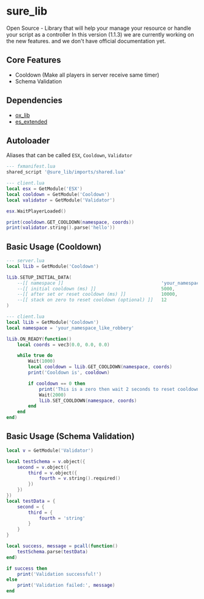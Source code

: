 # sure_lib

Open Source - Library that will help your manage your resource or handle your script as a controller
In this version (1.1.3) we are currently working on the new features.
and we don't have official documentation yet.

## Core Features
- Cooldown (Make all players in server receive same timer)
- Schema Validation

## Dependencies

- [ox_lib](https://github.com/overextended/ox_lib)
- [es_extended](https://github.com/esx-framework/esx_core)

## Autoloader
Aliases that can be called `ESX`, `Cooldown`, `Validator`
```lua
--- fxmanifest.lua
shared_script '@sure_lib/imports/shared.lua'
```

```lua
--- client.lua
local esx = GetModule('ESX')
local cooldown = GetModule('Cooldown')
local validator = GetModule('Validator')

esx.WaitPlayerLoaded()

print(cooldown.GET_COOLDOWN(namespace, coords))
print(validator.string().parse('hello'))
```

## Basic Usage (Cooldown)

```lua
--- server.lua
local lLib = GetModule('Cooldown')

lLib.SETUP_INITIAL_DATA(
	--[[ namespace ]]                                    'your_namespace_like_robbery',
	--[[ initial cooldown (ms) ]]                        5000,
	--[[ after set or reset cooldown (ms) ]]             10000,
	--[[ stack on zero to reset cooldown (optional) ]]   12
)
```

```lua
--- client.lua
local lLib = GetModule('Cooldown')
local namespace = 'your_namespace_like_robbery'

lLib.ON_READY(function()
	local coords = vec3(0.0, 0.0, 0.0)

	while true do
		Wait(1000)
		local cooldown = lLib.GET_COOLDOWN(namespace, coords)
		print('Cooldown is', cooldown)

		if cooldown == 0 then
			print('This is a zero then wait 2 seconds to reset cooldown')
			Wait(2000)
			lLib.SET_COOLDOWN(namespace, coords)
		end
	end
end)
```

## Basic Usage (Schema Validation)

```lua
local v = GetModule('Validator')

local testSchema = v.object({
    second = v.object({
        third = v.object({
            fourth = v.string().required()
        })
    })
})
local testData = {
    second = {
        third = {
            fourth = 'string'
        }
    }
}

local success, message = pcall(function()
    testSchema.parse(testData)
end)

if success then
    print('Validation successful!')
else
    print('Validation failed:', message)
end
```
